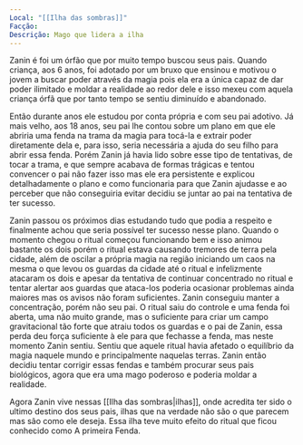 ```yaml
---
Local: "[[Ilha das sombras]]"
Facção: 
Descrição: Mago que lidera a ilha
---
```

Zanin é foi um órfão que por muito tempo buscou seus pais. Quando criança, aos 6 anos, foi adotado por um bruxo que ensinou e motivou o jovem a buscar poder através da magia pois ela era a única capaz de dar poder ilimitado e moldar a realidade ao redor dele e isso mexeu com aquela criança órfã que por tanto tempo se sentiu diminuído e abandonado.

Então durante anos ele estudou por conta própria e com seu pai adotivo. Já mais velho, aos 18 anos, seu pai lhe contou sobre um plano em que ele abriria uma fenda na trama da magia para tocá-la e extrair poder diretamente dela e, para isso, seria necessária a ajuda do seu filho para abrir essa fenda. Porém Zanin já havia lido sobre esse tipo de tentativas, de tocar a trama, e que sempre acabava de formas trágicas e tentou convencer o pai não fazer isso mas ele era persistente e explicou detalhadamente o plano e como funcionaria para que Zanin ajudasse e ao perceber que não conseguiria evitar decidiu se juntar ao pai na tentativa de ter sucesso. 

Zanin passou os próximos dias estudando tudo que podia a respeito e finalmente achou que seria possível ter sucesso nesse plano. Quando o momento chegou o ritual começou funcionando bem e isso animou bastante os dois porém o ritual estava causando tremores de terra pela cidade, além de oscilar a própria magia na região iniciando um caos na mesma o que levou os guardas da cidade até o ritual e infelizmente atacaram os dois e apesar da tentativa de continuar concentrado no ritual e tentar alertar aos guardas que ataca-los poderia ocasionar problemas ainda maiores mas os avisos não foram suficientes. Zanin conseguiu manter a concentração, porém não seu pai. O ritual saiu do controle e uma fenda foi aberta, uma não muito grande, mas o suficiente para criar um campo gravitacional tão forte que atraiu todos os guardas e o pai de Zanin, essa perda deu força suficiente à ele para que fechasse a fenda, mas neste momento Zanin sentiu. Sentiu que aquele ritual havia afetado o equilíbrio da magia naquele mundo e principalmente naquelas terras. Zanin então decidiu tentar corrigir essas fendas e também procurar seus pais biológicos, agora que era uma mago poderoso e poderia moldar a realidade.

Agora Zanin vive nessas [[Ilha das sombras|ilhas]], onde acredita ter sido o ultimo destino dos seus pais, ilhas que na verdade não são o que parecem mas são como ele deseja. Essa ilha teve muito efeito do ritual que ficou conhecido como A primeira Fenda.
